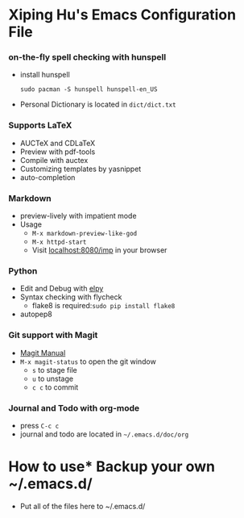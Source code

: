# Xiping Hu's Emacs Configuration File

### on-the-fly spell checking with hunspell

* install hunspell

	`sudo pacman -S hunspell hunspell-en_US`

* Personal Dictionary is located in `dict/dict.txt`
	
### Supports LaTeX
  * AUCTeX and CDLaTeX
  * Preview with pdf-tools
  * Compile with auctex
  * Customizing templates by yasnippet
  * auto-completion
  
### Markdown
  * preview-lively with impatient mode
  * Usage
    * `M-x markdown-preview-like-god`
	* `M-x httpd-start`
	* Visit [localhost:8080/imp](http://localhost:8080/imp) in your browser
	
### Python
* Edit and Debug with [elpy](https://github.com/jorgenschaefer/elpy)
* Syntax checking with flycheck
  * flake8 is required:`sudo pip install flake8`
* autopep8

### Git support with Magit
* [Magit Manual](https://www.emacswiki.org/emacs/Magit)
* `M-x magit-status` to open the git window
  * `s` to stage file
  * `u` to unstage
  * `c c` to commit

### Journal and Todo with org-mode
  * press `C-c c`
  * journal and todo are located in `~/.emacs.d/doc/org`

# How to use* Backup your own ~/.emacs.d/
* Put all of the files here to ~/.emacs.d/

